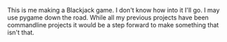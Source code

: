 This is me making a Blackjack game.  I don't know how into it I'll go. I may
use pygame down the road.  While all my previous projects have been commandline 
projects it would be a step forward to make something that isn't that.
